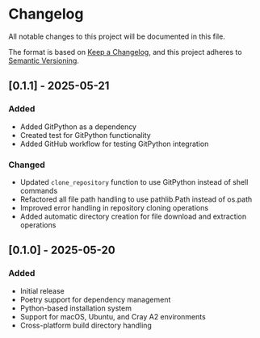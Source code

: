 # Changelog

All notable changes to this project will be documented in this file.

The format is based on [Keep a Changelog](https://keepachangelog.com/en/1.0.0/),
and this project adheres to [Semantic Versioning](https://semver.org/spec/v2.0.0.html).

## [0.1.1] - 2025-05-21

### Added
- Added GitPython as a dependency
- Created test for GitPython functionality
- Added GitHub workflow for testing GitPython integration

### Changed
- Updated `clone_repository` function to use GitPython instead of shell commands
- Refactored all file path handling to use pathlib.Path instead of os.path
- Improved error handling in repository cloning operations
- Added automatic directory creation for file download and extraction operations

## [0.1.0] - 2025-05-20

### Added
- Initial release
- Poetry support for dependency management
- Python-based installation system
- Support for macOS, Ubuntu, and Cray A2 environments
- Cross-platform build directory handling